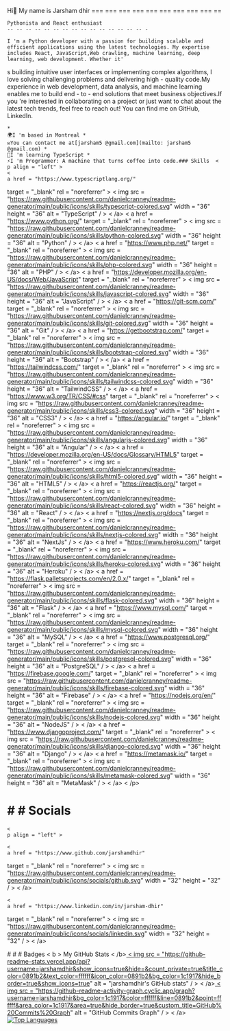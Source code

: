 Hi👋 My name is Jarsham dhir
	===
	=== === === === === === === === ==

	Pythonista and React enthusiast
	-- -- -- -- -- -- -- -- -- -- -- -- -- -- -- -

	I 'm a Python developer with a passion for building scalable and efficient applications using the latest technologies. My expertise includes React, JavaScript,Web crawling, machine learning, deep learning, web development. Whether it'
s building intuitive user interfaces or implementing complex algorithms, I love solving challenging problems and delivering high - quality code.My experience in web development, data analysis, and machine learning enables me to build end - to - end solutions that meet business objectives.If you 're interested in collaborating on a project or just want to chat about the latest tech trends, feel free to reach out! You can find me on GitHub, LinkedIn.

	*
	🌍I 'm based in Montreal *
	✉️You can contact me at[jarsham5 @gmail.com](mailto: jarsham5 @gmail.com) *
	🧠I 'm learning TypeScript *
	⚡I 'm Programmer: A machine that turns coffee into code.### Skills  <
	p align = "left" >
	<
	a href = "https://www.typescriptlang.org/"
target = "_blank"
rel = "noreferrer" > < img src = "https://raw.githubusercontent.com/danielcranney/readme-generator/main/public/icons/skills/typescript-colored.svg"
width = "36"
height = "36"
alt = "TypeScript" / > < /a> <
	a href = "https://www.python.org/"
target = "_blank"
rel = "noreferrer" > < img src = "https://raw.githubusercontent.com/danielcranney/readme-generator/main/public/icons/skills/python-colored.svg"
width = "36"
height = "36"
alt = "Python" / > < /a> <
	a href = "https://www.php.net/"
target = "_blank"
rel = "noreferrer" > < img src = "https://raw.githubusercontent.com/danielcranney/readme-generator/main/public/icons/skills/php-colored.svg"
width = "36"
height = "36"
alt = "PHP" / > < /a> <
	a href = "https://developer.mozilla.org/en-US/docs/Web/JavaScript"
target = "_blank"
rel = "noreferrer" > < img src = "https://raw.githubusercontent.com/danielcranney/readme-generator/main/public/icons/skills/javascript-colored.svg"
width = "36"
height = "36"
alt = "JavaScript" / > < /a> <
	a href = "https://git-scm.com/"
target = "_blank"
rel = "noreferrer" > < img src = "https://raw.githubusercontent.com/danielcranney/readme-generator/main/public/icons/skills/git-colored.svg"
width = "36"
height = "36"
alt = "Git" / > < /a> <
	a href = "https://getbootstrap.com/"
target = "_blank"
rel = "noreferrer" > < img src = "https://raw.githubusercontent.com/danielcranney/readme-generator/main/public/icons/skills/bootstrap-colored.svg"
width = "36"
height = "36"
alt = "Bootstrap" / > < /a> <
	a href = "https://tailwindcss.com/"
target = "_blank"
rel = "noreferrer" > < img src = "https://raw.githubusercontent.com/danielcranney/readme-generator/main/public/icons/skills/tailwindcss-colored.svg"
width = "36"
height = "36"
alt = "TailwindCSS" / > < /a> <
	a href = "https://www.w3.org/TR/CSS/#css"
target = "_blank"
rel = "noreferrer" > < img src = "https://raw.githubusercontent.com/danielcranney/readme-generator/main/public/icons/skills/css3-colored.svg"
width = "36"
height = "36"
alt = "CSS3" / > < /a> <
	a href = "https://angular.io/"
target = "_blank"
rel = "noreferrer" > < img src = "https://raw.githubusercontent.com/danielcranney/readme-generator/main/public/icons/skills/angularjs-colored.svg"
width = "36"
height = "36"
alt = "Angular" / > < /a> <
	a href = "https://developer.mozilla.org/en-US/docs/Glossary/HTML5"
target = "_blank"
rel = "noreferrer" > < img src = "https://raw.githubusercontent.com/danielcranney/readme-generator/main/public/icons/skills/html5-colored.svg"
width = "36"
height = "36"
alt = "HTML5" / > < /a> <
	a href = "https://reactjs.org/"
target = "_blank"
rel = "noreferrer" > < img src = "https://raw.githubusercontent.com/danielcranney/readme-generator/main/public/icons/skills/react-colored.svg"
width = "36"
height = "36"
alt = "React" / > < /a> <
	a href = "https://nextjs.org/docs"
target = "_blank"
rel = "noreferrer" > < img src = "https://raw.githubusercontent.com/danielcranney/readme-generator/main/public/icons/skills/nextjs-colored.svg"
width = "36"
height = "36"
alt = "NextJs" / > < /a> <
	a href = "https://www.heroku.com/"
target = "_blank"
rel = "noreferrer" > < img src = "https://raw.githubusercontent.com/danielcranney/readme-generator/main/public/icons/skills/heroku-colored.svg"
width = "36"
height = "36"
alt = "Heroku" / > < /a> <
	a href = "https://flask.palletsprojects.com/en/2.0.x/"
target = "_blank"
rel = "noreferrer" > < img src = "https://raw.githubusercontent.com/danielcranney/readme-generator/main/public/icons/skills/flask-colored.svg"
width = "36"
height = "36"
alt = "Flask" / > < /a> <
	a href = "https://www.mysql.com/"
target = "_blank"
rel = "noreferrer" > < img src = "https://raw.githubusercontent.com/danielcranney/readme-generator/main/public/icons/skills/mysql-colored.svg"
width = "36"
height = "36"
alt = "MySQL" / > < /a> <
	a href = "https://www.postgresql.org/"
target = "_blank"
rel = "noreferrer" > < img src = "https://raw.githubusercontent.com/danielcranney/readme-generator/main/public/icons/skills/postgresql-colored.svg"
width = "36"
height = "36"
alt = "PostgreSQL" / > < /a> <
	a href = "https://firebase.google.com/"
target = "_blank"
rel = "noreferrer" > < img src = "https://raw.githubusercontent.com/danielcranney/readme-generator/main/public/icons/skills/firebase-colored.svg"
width = "36"
height = "36"
alt = "Firebase" / > < /a> <
	a href = "https://nodejs.org/en/"
target = "_blank"
rel = "noreferrer" > < img src = "https://raw.githubusercontent.com/danielcranney/readme-generator/main/public/icons/skills/nodejs-colored.svg"
width = "36"
height = "36"
alt = "NodeJS" / > < /a> <
	a href = "https://www.djangoproject.com/"
target = "_blank"
rel = "noreferrer" > < img src = "https://raw.githubusercontent.com/danielcranney/readme-generator/main/public/icons/skills/django-colored.svg"
width = "36"
height = "36"
alt = "Django" / > < /a> <
	a href = "https://metamask.io/"
target = "_blank"
rel = "noreferrer" > < img src = "https://raw.githubusercontent.com/danielcranney/readme-generator/main/public/icons/skills/metamask-colored.svg"
width = "36"
height = "36"
alt = "MetaMask" / > < /a> <
	/p>

# # # Socials


	<
	p align = "left" >

	<
	a href = "https://www.github.com/jarshamdhir"
target = "_blank"
rel = "noreferrer" > < img src = "https://raw.githubusercontent.com/danielcranney/readme-generator/main/public/icons/socials/github.svg"
width = "32"
height = "32" / > < /a>

	<
	a href = "https://www.linkedin.com/in/jarsham-dhir"
target = "_blank"
rel = "noreferrer" > < img src = "https://raw.githubusercontent.com/danielcranney/readme-generator/main/public/icons/socials/linkedin.svg"
width = "32"
height = "32" / > < /a></p > # # # Badges < b > My GitHub Stats < /b><a
href = "http://www.github.com/jarshamdhir" > < img src = "https://github-readme-stats.vercel.app/api?username=jarshamdhir&show_icons=true&hide=&count_private=true&title_color=0891b2&text_color=ffffff&icon_color=0891b2&bg_color=1c1917&hide_border=true&show_icons=true"
alt = "jarshamdhir's GitHub stats" / > < /a><a
href = "http://www.github.com/jarshamdhir" > < img src = "https://github-readme-activity-graph.cyclic.app/graph?username=jarshamdhir&bg_color=1c1917&color=ffffff&line=0891b2&point=ffffff&area_color=1c1917&area=true&hide_border=true&custom_title=GitHub%20Commits%20Graph"
alt = "GitHub Commits Graph" / > < /a><a href="https:/ / github.com / jarshamdhir " align="
left "><img src="
https: //github-readme-stats.vercel.app/api/top-langs/?username=jarshamdhir&langs_count=10&title_color=0891b2&text_color=ffffff&icon_color=0891b2&bg_color=1c1917&hide_border=true&locale=en&custom_title=Top%20%Languages" alt="Top Languages" /></a>
